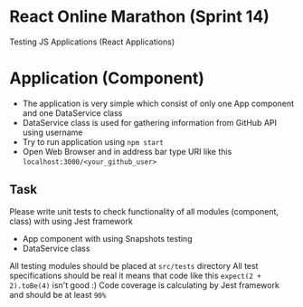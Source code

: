 # React Online Marathon (Sprint 14)
Testing JS Applications (React Applications)

# Application (Component)
- The application is very simple which consist of only one App component and one DataService class
- DataService class is used for gathering information from GitHub API using username
- Try to run application using ```npm start```
- Open Web Browser and in address bar type URI like this ```localhost:3000/<your_github_user>```

## Task
Please write unit tests to check functionality of all modules (component, class) with using Jest framework
- App component with using Snapshots testing
- DataService class

All testing modules should be placed at ```src/tests``` directory
All test specifications should be real it means that code like this ```expect(2 + 2).toBe(4)``` isn't good :)
Code coverage is calculating by Jest framework and should be at least ```90%```
